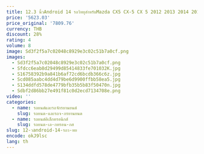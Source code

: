 ```yaml
---
title: 12.3 นิ้วAndroid 14 รถวิทยุสําหรับMazda CX5 CX-5 CX 5 2012 2013 2014 2015 Wireless Carplayเครื่องเล่นวิดีโอมัลติมีเดียอัตโนมัติ 2Din
price: '5623.03'
price_original: '7809.76'
currency: THB
discount: 28%
rating: 4
volume: 8
image: Sd3f2f5a7c02048c8929e3c02c51b7a0cf.png
images:
  - Sd3f2f5a7c02048c8929e3c02c51b7a0cf.png
  - Sfdcc6eab8d29499d85414833fe701032K.jpg
  - S16758392b9a841b6af72cd6bcdb366c6z.jpg
  - Scd085aabc4dd4d79be6d9900ffbb58ea5.jpg
  - S134ddfd578de4779bfb35b5b83f50470n.jpg
  - Sdbf2d86bb27e491f81c0d2ecd7134708e.png
video: ''
categories:
  - name: รถยนต์และรถจักรยานยนต์
    slug: รถยนต-และรถจ-กรยานยนต
  - name: รถยนต์อิเล็กทรอนิกส์
    slug: รถยนต-เล-กทรอน-กส
slug: 12-วandroid-14-รถว-ทย
encode: okJ9lsc
lang: th
---
```

  